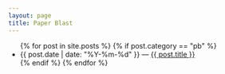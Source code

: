 ```yaml
---
layout: page
title: Paper Blast
---
```


<ul>
{% for post in site.posts %}
  {% if post.category == "pb" %}
    <li>
      {{ post.date | date: "%Y-%m-%d"  }} &mdash; <a href="{{ post.url }}">{{ post.title }}</a>
    </li>
  {% endif %}
{% endfor %}
</ul>
